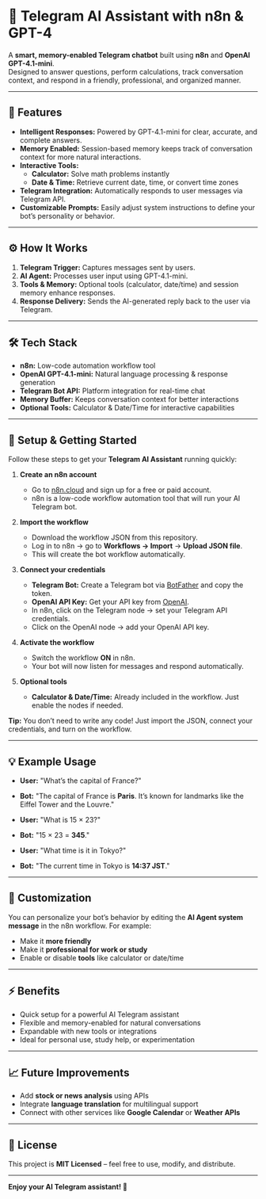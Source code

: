 # 🤖 Telegram AI Assistant with n8n & GPT-4

A **smart, memory-enabled Telegram chatbot** built using **n8n** and **OpenAI GPT-4.1-mini**.  
Designed to answer questions, perform calculations, track conversation context, and respond in a friendly, professional, and organized manner.

---

## 🌟 Features

- **Intelligent Responses:** Powered by GPT-4.1-mini for clear, accurate, and complete answers.  
- **Memory Enabled:** Session-based memory keeps track of conversation context for more natural interactions.  
- **Interactive Tools:**  
  - **Calculator:** Solve math problems instantly  
  - **Date & Time:** Retrieve current date, time, or convert time zones  
- **Telegram Integration:** Automatically responds to user messages via Telegram API.  
- **Customizable Prompts:** Easily adjust system instructions to define your bot’s personality or behavior.  

---

## ⚙️ How It Works

1. **Telegram Trigger:** Captures messages sent by users.  
2. **AI Agent:** Processes user input using GPT-4.1-mini.  
3. **Tools & Memory:** Optional tools (calculator, date/time) and session memory enhance responses.  
4. **Response Delivery:** Sends the AI-generated reply back to the user via Telegram.  

---

## 🛠️ Tech Stack

- **n8n:** Low-code automation workflow tool  
- **OpenAI GPT-4.1-mini:** Natural language processing & response generation  
- **Telegram Bot API:** Platform integration for real-time chat  
- **Memory Buffer:** Keeps conversation context for better interactions  
- **Optional Tools:** Calculator & Date/Time for interactive capabilities  

---

## 🚀 Setup & Getting Started

Follow these steps to get your **Telegram AI Assistant** running quickly:

1. **Create an n8n account**  
   - Go to [n8n.cloud](https://n8n.io/cloud) and sign up for a free or paid account.  
   - n8n is a low-code workflow automation tool that will run your AI Telegram bot.  

2. **Import the workflow**  
   - Download the workflow JSON from this repository.  
   - Log in to n8n → go to **Workflows → Import** → **Upload JSON file**.  
   - This will create the bot workflow automatically.  

3. **Connect your credentials**  
   - **Telegram Bot:** Create a Telegram bot via [BotFather](https://t.me/BotFather) and copy the token.  
   - **OpenAI API Key:** Get your API key from [OpenAI](https://platform.openai.com/).  
   - In n8n, click on the Telegram node → set your Telegram API credentials.  
   - Click on the OpenAI node → add your OpenAI API key.  

4. **Activate the workflow**  
   - Switch the workflow **ON** in n8n.  
   - Your bot will now listen for messages and respond automatically.  

5. **Optional tools**  
   - **Calculator & Date/Time:** Already included in the workflow. Just enable the nodes if needed.  

**Tip:** You don’t need to write any code! Just import the JSON, connect your credentials, and turn on the workflow.  

---

## 💡 Example Usage

- **User:** "What’s the capital of France?"  
- **Bot:** "The capital of France is **Paris**. It’s known for landmarks like the Eiffel Tower and the Louvre."  

- **User:** "What is 15 × 23?"  
- **Bot:** "15 × 23 = **345**."  

- **User:** "What time is it in Tokyo?"  
- **Bot:** "The current time in Tokyo is **14:37 JST**."  

---

## 🔧 Customization

You can personalize your bot’s behavior by editing the **AI Agent system message** in the n8n workflow. For example:  

- Make it **more friendly**  
- Make it **professional for work or study**  
- Enable or disable **tools** like calculator or date/time  

---

## ⚡ Benefits

- Quick setup for a powerful AI Telegram assistant  
- Flexible and memory-enabled for natural conversations  
- Expandable with new tools or integrations  
- Ideal for personal use, study help, or experimentation  

---

## 📈 Future Improvements

- Add **stock or news analysis** using APIs  
- Integrate **language translation** for multilingual support  
- Connect with other services like **Google Calendar** or **Weather APIs**  

---

## 📜 License

This project is **MIT Licensed** – feel free to use, modify, and distribute.  

---

**Enjoy your AI Telegram assistant! 🚀**
